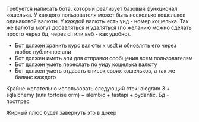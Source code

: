 Требуется написать бота, который реализует базовый функционал кошелька. У каждого пользователя может быть несколько кошельков одинаковой валюты. У каждой валюты есть уид - номер кошелька. Так же валюты могут добавляться и удаляться (по желанию можно сделать просто через бд, через cli или веб - как удобно).

- Бот должен хранить курс валюты к usdt и обновлять его через любое публичное апи
- Бот должен иметь апи для отправки сообщения всем пользователям
- Бот должен уметь переслать по уиду кошелька валюту
- Бот должен уметь отдавать список своих кошельков, а так же баланс каждого

Крайне желательно использовать следующий стек: aiogram 3 + sqlalchemy (или tortoise orm) + alembic + fastapi + pydantic. Бд - постгрес

Жирный плюс будет завернуть это в докер
